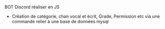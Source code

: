 BOT Discord réaliser en JS
- Création de catégorie, chan vocal et écrit, Grade, Permission etc via une commande relier à une base de données mysql
